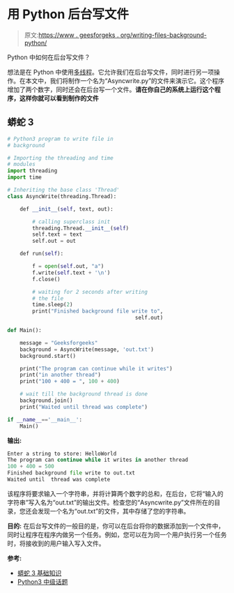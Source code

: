 # 用 Python 后台写文件

> 原文:[https://www . geesforgeks . org/writing-files-background-python/](https://www.geeksforgeeks.org/writing-files-background-python/)

Python 中如何在后台写文件？

想法是在 Python 中使用[多线程](https://www.geeksforgeeks.org/multi-threading-model/)。它允许我们在后台写文件，同时进行另一项操作。在本文中，我们将制作一个名为“Asyncwrite.py”的文件来演示它。这个程序增加了两个数字，同时还会在后台写一个文件。**请在你自己的系统上运行这个程序，这样你就可以看到制作的文件**

## 蟒蛇 3

```py
# Python3 program to write file in
# background

# Importing the threading and time
# modules
import threading
import time

# Inheriting the base class 'Thread'
class AsyncWrite(threading.Thread):

    def __init__(self, text, out):

        # calling superclass init
        threading.Thread.__init__(self)
        self.text = text
        self.out = out

    def run(self):

        f = open(self.out, "a")
        f.write(self.text + '\n')
        f.close()

        # waiting for 2 seconds after writing
        # the file
        time.sleep(2)
        print("Finished background file write to",
                                         self.out)

def Main():

    message = "Geeksforgeeks"
    background = AsyncWrite(message, 'out.txt')
    background.start()

    print("The program can continue while it writes")
    print("in another thread")
    print("100 + 400 = ", 100 + 400)

    # wait till the background thread is done
    background.join()
    print("Waited until thread was complete")

if __name__=='__main__':
    Main()
```

**输出:**

```py
Enter a string to store: HelloWorld
The program can continue while it writes in another thread
100 + 400 = 500
Finished background file write to out.txt
Waited until  thread was complete
```

该程序将要求输入一个字符串，并将计算两个数字的总和，在后台，它将“输入的字符串”写入名为“out.txt”的输出文件。检查您的“Asyncwrite.py”文件所在的目录，您还会发现一个名为“out.txt”的文件，其中存储了您的字符串。

**目的:**
在后台写文件的一般目的是，你可以在后台将你的数据添加到一个文件中，同时让程序在程序内做另一个任务。例如，您可以在为同一个用户执行另一个任务时，将接收到的用户输入写入文件。

**参考:**

*   [蟒蛇 3 基础知识](https://write.geeksforgeeks.org/python3-basics-and-important-topics-for-beginners/)
*   [Python3 中级话题](https://www.geeksforgeeks.org/python3-intermediate-level-topics/)